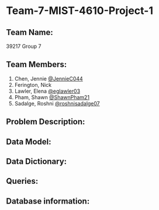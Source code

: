 # Team-7-MIST-4610-Project-1

## Team Name: 
39217 Group 7

## Team Members:

1. Chen, Jennie [@JennieC044](https://github.com/JennieC044)
2. Ferington, Nick 
3. Lawler, Elena [@eglawler03](https://github.com/eglawler03)
4. Pham, Shawn [@ShawnPham21](https://github.com/ShawnPham21)
5. Sadalge, Roshni [@roshnisadalge07](https://github.com/roshnisadalge07)

## Problem Description:

## Data Model:

## Data Dictionary:

## Queries:

## Database information:



